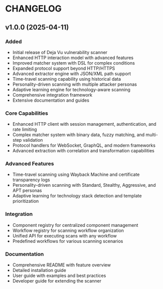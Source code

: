 # CHANGELOG

## v1.0.0 (2025-04-11)

### Added
- Initial release of Deja Vu vulnerability scanner
- Enhanced HTTP interaction model with advanced features
- Improved matcher system with DSL for complex conditions
- Expanded protocol support beyond HTTP/HTTPS
- Advanced extractor engine with JSON/XML path support
- Time-travel scanning capability using historical data
- Personality-driven scanning with multiple attacker personas
- Adaptive learning engine for technology-aware scanning
- Comprehensive integration framework
- Extensive documentation and guides

### Core Capabilities
- Enhanced HTTP client with session management, authentication, and rate limiting
- Complex matcher system with binary data, fuzzy matching, and multi-step validation
- Protocol handlers for WebSocket, GraphQL, and modern frameworks
- Advanced extraction with correlation and transformation capabilities

### Advanced Features
- Time-travel scanning using Wayback Machine and certificate transparency logs
- Personality-driven scanning with Standard, Stealthy, Aggressive, and APT personas
- Adaptive learning for technology stack detection and template prioritization

### Integration
- Component registry for centralized component management
- Workflow registry for scanning workflow organization
- Unified API for executing scans with any workflow
- Predefined workflows for various scanning scenarios

### Documentation
- Comprehensive README with feature overview
- Detailed installation guide
- User guide with examples and best practices
- Developer guide for extending the scanner
